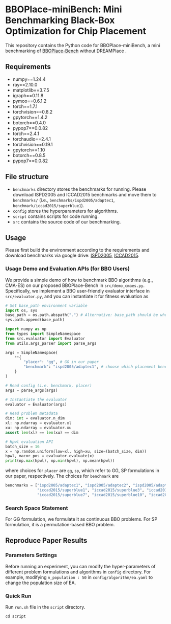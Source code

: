 # BBOPlace-miniBench: Mini Benchmarking Black-Box Optimization for Chip Placement

This repository contains the Python code for BBOPlace-miniBench, a mini benchmarking of [BBOPlace-Bench](https://github.com/lamda-bbo/BBOPlace-Bench) without DREAMPlace . 

## Requirements
+ numpy==1.24.4
+ ray==2.10.0
+ matplotlib==3.7.5
+ igraph==0.11.8
+ pymoo==0.6.1.2
+ torch==1.7.1
+ torchvision==0.8.2
+ gpytorch==1.4.2
+ botorch==0.4.0
+ pypop7==0.0.82
+ torch==2.4.1
+ torchaudio==2.4.1
+ torchvision==0.19.1
+ gpytorch==1.10
+ botorch==0.8.5
+ pypop7==0.0.82

## File structure

+ `benchmarks` directory stores the benchmarks for running. Please download ISPD2005 and ICCAD2015 benchmarks and move them to `benchmarks/` (i.e., `benchmarks/ispd2005/adaptec1`, `benchmark/iccad2015/superblue1`).
+ `config` stores the hyperparameters for algorithms.
+ `script` contains scripts for code running.
+ `src` contains the source code of our benchmarking.
  
## Usage
Please first build the environment according to the requirements and download benchmarks via google drive: [ISPD2005](https://drive.google.com/drive/folders/1MVIOZp2rihzIFK3C_4RqJs-bUv1TW2YT?usp=sharing), [ICCAD2015](https://drive.google.com/file/d/1JEC17FmL2cM8BEAewENvRyG6aWxH53mX/view?usp=sharing).


### Usage Demo and Evaluation APIs (for BBO Users)
We provide a simple demo of how to benchmark BBO algorithms (e.g., CMA-ES) on our proposed BBOPlace-Bench in `src/demo_cmaes.py`. 
Specifically, we implement a BBO user-friendly evaluator interface in `src/evaluator.py`, and you can instantiate it for fitness evaluation as
```python
# Set base_path environment variable
import os, sys
base_path = os.path.abspath(".") # Alternative: base_path should be where BBOPlace-miniBench is located
sys.path.append(base_path)

import numpy as np 
from types import SimpleNamespace
from src.evaluator import Evaluator
from utils.args_parser import parse_args

args = SimpleNamespace(
    **{
        "placer": "gg", # GG in our paper
        "benchmark": "ispd2005/adaptec1", # choose which placement benchmark
    } 
)

# Read config (i.e. benchmark, placer)
args = parse_args(args)

# Instantiate the evaluator
evaluator = Evaluator(args)

# Read problem metadata
dim: int = evaluator.n_dim
xl: np.ndarray = evaluator.xl
xu: np.ndarray = evaluator.xu
assert len(xl) == len(xu) == dim

# Hpwl evaluation API
batch_size = 16
x = np.random.uniform(low=xl, high=xu, size=(batch_size, dim))
hpwl, macor_pos = evaluator.evaluate(x)
print(np.max(hpwl), np.min(hpwl), np.mean(hpwl))
```
where choices for `placer` are `gg`, `sp`, which refer to GG, SP formulations in our paper, respectively. The choices for `benchmark` are 
```python
benchmarks = ["ispd2005/adaptec1", "ispd2005/adaptec2", "ispd2005/adaptec3", "ispd2005/adaptec4", "ispd2005/bigblue1", "ispd2005/bigblue3",   # ISPD 2005
              "iccad2015/superblue1", "iccad2015/superblue3", "iccad2015/superblue4", "iccad2015/superblue5",
              "iccad2015/superblue7", "iccad2015/superblue10", "iccad2015/superblue16", "iccad2015/superblue18"]   # ICCAD 2015
```

### Search Space Statement

For GG formulation, we formulate it as continuous BBO problems. For SP formulation, it is a permutation-based BBO problem.

## Reproduce Paper Results

### Parameters Settings
Before running an experiment, you can modify the hyper-parameters of different problem formulations and algorithms in `config` directory. For example, modifying `n_population : 50` in `config/algorithm/ea.yaml` to change the population size of EA.

### Quick Run

Run ``run.sh`` file in the `script` directory.
```shell
cd script
```
